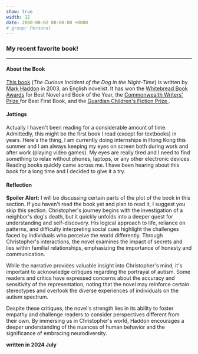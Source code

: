 ```yaml
---
show: true
width: 12
date: 2000-08-02 00:00:00 +0800
# group: Personal
---
```


<div class="p-4">
  <h3>My recent favorite book!</h3>
  <hr />

  <!-- About the Book ---------------------------------------------------->
  <h4>About the Book</h4>
  <p>
    <a href="https://en.wikipedia.org/wiki/The_Curious_Incident_of_the_Dog_in_the_Night-Time">This book</a> (<i>The Curious Incident of the Dog in the Night-Time</i>) is written by
    <a href="https://en.wikipedia.org/wiki/Mark_Haddon">Mark Haddon</a> in 2003,
    an English novelist. It has won the
    <a href="https://en.wikipedia.org/wiki/Whitbread_Book_Awards">Whitebread Book Awards</a>
    for Best Novel and Book of the Year, the
    <a href="https://en.wikipedia.org/wiki/Commonwealth_Foundation_prizes#Commonwealth_Writers'_Prize">
      Commonwealth Writers' Prize
    </a>
    for Best First Book, and the
    <a href="https://en.wikipedia.org/wiki/Guardian_Children%27s_Fiction_Prize">
      Guardian Children's Fiction Prize
    </a>.
  </p>

  <!-- Jottings --------------------------------------------------------->
  <h4>Jottings</h4>
  <p>
    Actually I haven't been reading for a considerable amount of time. Admittedly,
    this might be the first book I read (except for textbooks) in years.
    Here's the thing, I am currently doing internships in Hong Kong this summer
    and I am always keeping my eyes on screen both during work and after work (playing
    video games). My eyes are really tired and I need to find something to relax
    without phones, laptops, or any other electronic devices. Reading books quickly
    came across me. I have been hearing about this book for a long time and I decided
    to give it a try.
  </p>

  <!-- Reflection -------------------------------------------------------->
  <h4>Reflection</h4>
  <p>
    <strong>Spoiler Alert:</strong>
    I will be discussing certain parts of the plot of the book in this section.
    If you haven't read the book yet and plan to read it, I suggest you skip this
    section. Christopher's journey begins with the investigation of a neighbor's dog's death, but it quickly unfolds into a deeper quest for understanding and self-discovery. His logical approach to life, reliance on patterns, and difficulty interpreting social cues highlight the challenges faced by individuals who perceive the world differently. Through Christopher's interactions, the novel examines the impact of secrets and lies within familial relationships, emphasizing the importance of honesty and communication.​
  </p>

  <p>
    While the narrative provides valuable insight into Christopher's mind, it's important to acknowledge critiques regarding the portrayal of autism. Some readers and critics have expressed concerns about the accuracy and sensitivity of the representation, noting that the novel may reinforce certain stereotypes and overlook the diverse experiences of individuals on the autism spectrum. ​
  </p>
  
  <p>
    Despite these critiques, the novel's strength lies in its ability to foster empathy and challenge readers to consider perspectives different from their own. By immersing us in Christopher's world, Haddon encourages a deeper understanding of the nuances of human behavior and the significance of embracing neurodiversity.​
  </p>

  <p>
    <strong>written in 2024 July</strong>
  </p>
</div>
